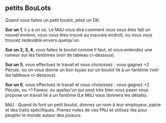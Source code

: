 ## petits BouLots

Quand vous faites un petit boulot, jetez un D6.

**Sur un 1**, il y a un os. Le MdJ vous dira comment vous vous êtes fait un 
nouvel ennemi, vous vous êtes trouvé au mauvais endroit, ou vous vous trouvez
redevable envers quelqu'un.

**Sur un 2, 3, 4**, vous faites le boulot comme il faut, et vous entendez une
rumeur sur les fantômes (voir de tableau ci-dessous).

**Sur un 5**, vous effectuez le travail et vous choisissez : vous gagnez +2
Pécule, ou on vous donne un bon tuyau sur un boulot lié à un fantôme (voir les
tableaux ci-dessous).

**Sur un 6**, vous effectuez le travail et vous choisissez : vous gagnez +2 
Pécule, ou +1 Faveur, ou quelqu'un qui peut très bien vous payer vous propose un
travail lié à un fantôme (Le MdJ vous donnera les détails).

MdJ : Quand ils font un petit boulot, donnez un nom à leur employeur, patrie et
des traits spécifiques. Prenez notes de ces PNJ et utilisez-les pour peupler le
monde autour des joueurs. 

